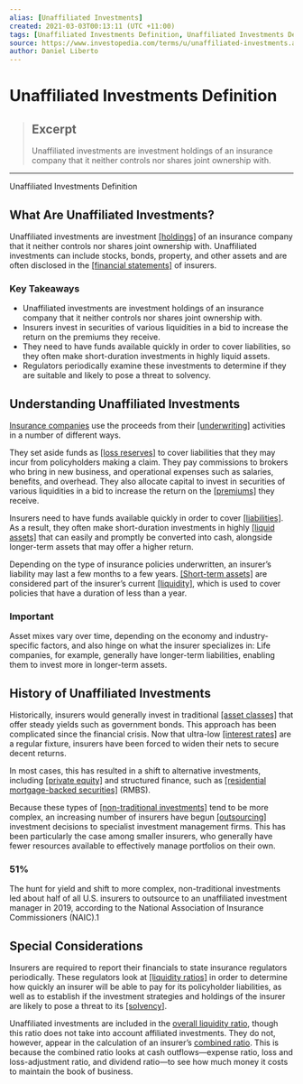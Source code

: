 ```yaml
---
alias: [Unaffiliated Investments]
created: 2021-03-03T00:13:11 (UTC +11:00)
tags: [Unaffiliated Investments Definition, Unaffiliated Investments Definition]
source: https://www.investopedia.com/terms/u/unaffiliated-investments.asp
author: Daniel Liberto
---
```


# Unaffiliated Investments Definition

> ## Excerpt
> Unaffiliated investments are investment holdings of an insurance company that it neither controls nor shares joint ownership with.

---

Unaffiliated Investments Definition
## What Are Unaffiliated Investments?

Unaffiliated investments are investment [[holdings]](https://www.investopedia.com/terms/h/holdings.asp) of an insurance company that it neither controls nor shares joint ownership with. Unaffiliated investments can include stocks, bonds, property, and other assets and are often disclosed in the [[financial statements]](https://www.investopedia.com/terms/f/financial-statements.asp) of insurers.

### Key Takeaways

-   Unaffiliated investments are investment holdings of an insurance company that it neither controls nor shares joint ownership with.
-   Insurers invest in securities of various liquidities in a bid to increase the return on the premiums they receive.
-   They need to have funds available quickly in order to cover liabilities, so they often make short-duration investments in highly liquid assets.
-   Regulators periodically examine these investments to determine if they are suitable and likely to pose a threat to solvency. 

## Understanding Unaffiliated Investments

[Insurance companies](https://www.investopedia.com/terms/m/mutual-insurance-company.asp) use the proceeds from their [[underwriting]](https://www.investopedia.com/terms/u/underwriting.asp) activities in a number of different ways.

They set aside funds as [[loss reserves]](https://www.investopedia.com/terms/l/loss-reserve.asp) to cover liabilities that they may incur from policyholders making a claim. They pay commissions to brokers who bring in new business, and operational expenses such as salaries, benefits, and overhead. They also allocate capital to invest in securities of various liquidities in a bid to increase the return on the [[premiums]](https://www.investopedia.com/terms/i/insurance-premium.asp) they receive.

Insurers need to have funds available quickly in order to cover [[liabilities]](https://www.investopedia.com/terms/l/liability.asp). As a result, they often make short-duration investments in highly [[liquid assets]](https://www.investopedia.com/terms/l/liquidasset.asp) that can easily and promptly be converted into cash, alongside longer-term assets that may offer a higher return. 

Depending on the type of insurance policies underwritten, an insurer’s liability may last a few months to a few years. [[Short-term assets]](https://www.investopedia.com/terms/s/shortterm.asp) are considered part of the insurer’s current [[liquidity]](https://www.investopedia.com/terms/l/liquidity.asp), which is used to cover policies that have a duration of less than a year.

### Important

Asset mixes vary over time, depending on the economy and industry-specific factors, and also hinge on what the insurer specializes in: Life companies, for example, generally have longer-term liabilities, enabling them to invest more in longer-term assets.

## History of Unaffiliated Investments 

Historically, insurers would generally invest in traditional [[asset classes]](https://www.investopedia.com/terms/a/assetclasses.asp) that offer steady yields such as government bonds. This approach has been complicated since the financial crisis. Now that ultra-low [[interest rates]](https://www.investopedia.com/terms/i/interestrate.asp) are a regular fixture, insurers have been forced to widen their nets to secure decent returns.

In most cases, this has resulted in a shift to alternative investments, including [[private equity]](https://www.investopedia.com/terms/p/privateequity.asp) and structured finance, such as [[residential mortgage-backed securities]](https://www.investopedia.com/terms/r/rmbs.asp) (RMBS).

Because these types of [[non-traditional investments]](https://www.investopedia.com/terms/a/alternative_investment.asp) tend to be more complex, an increasing number of insurers have begun [[outsourcing]](https://www.investopedia.com/terms/o/outsourcing.asp) investment decisions to specialist investment management firms. This has been particularly the case among smaller insurers, who generally have fewer resources available to effectively manage portfolios on their own.

### 51%

The hunt for yield and shift to more complex, non-traditional investments led about half of all U.S. insurers to outsource to an unaffiliated investment manager in 2019, according to the National Association of Insurance Commissioners (NAIC).1

## Special Considerations

Insurers are required to report their financials to state insurance regulators periodically. These regulators look at [[liquidity ratios]](https://www.investopedia.com/terms/l/liquidityratios.asp) in order to determine how quickly an insurer will be able to pay for its policyholder liabilities, as well as to establish if the investment strategies and holdings of the insurer are likely to pose a threat to its [[solvency]](https://www.investopedia.com/terms/s/solvency.asp).

Unaffiliated investments are included in the [overall liquidity ratio](https://www.investopedia.com/terms/o/overall-liquidity-ratio.asp), though this ratio does not take into account affiliated investments. They do not, however, appear in the calculation of an insurer’s [combined ratio](https://www.investopedia.com/terms/c/combinedratio.asp). This is because the combined ratio looks at cash outflows—expense ratio, loss and loss-adjustment ratio, and dividend ratio—to see how much money it costs to maintain the book of business.
